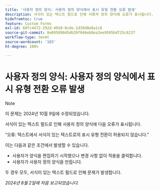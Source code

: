 ```yaml
---
title: '사용자 정의 양식: 사용자 정의 양식에서 표시 유형 전환 오류 발생'
description: 서식이 있는 텍스트 필드로 인해 사용자 정의 양식에 오류가 표시됩니다.
hidefromtoc: true
feature: Custom Forms
exl-id: 60fc4472-292d-4910-8cde-1d39d8e8a1c8
source-git-commit: 8e095890454b39f046eb8ea2ee9505bdf25c8237
workflow-type: tm+mt
source-wordcount: '103'
ht-degree: 100%

---
```


# 사용자 정의 양식: 사용자 정의 양식에서 표시 유형 전환 오류 발생

>[!NOTE]
>
>이 문제는 2024년 10월 9일에 수정되었습니다.

서식이 있는 텍스트 필드로 인해 사용자 정의 양식에 다음 오류가 표시됩니다.

“오류: 텍스트에서 서식이 있는 텍스트로의 표시 유형 전환이 허용되지 않습니다.”

이는 다음과 같은 조건에서 발생할 수 있습니다.

* 사용자가 양식을 편집하기 시작했으나 변경 사항 없이 적용을 클릭합니다.
* 사용자가 사용자 정의 양식을 만듭니다.

두 경우 모두, 서식이 있는 텍스트 필드로 인해 문제가 발생합니다.

_2024년 8월 2일에 처음 보고되었습니다._
